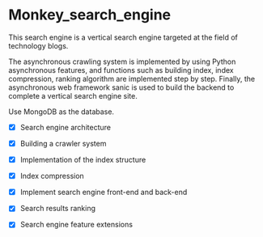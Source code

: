 # Monkey_search\_engine


This search engine is a vertical search engine targeted at the field of technology blogs.

The asynchronous crawling system is implemented by using Python asynchronous features, and functions such as building index, index compression, ranking algorithm are implemented step by step. Finally, the asynchronous web framework sanic is used to build the backend to complete a vertical search engine site.

Use MongoDB as the database.

- [x] Search engine architecture

- [x] Building a crawler system

- [x] Implementation of the index structure

- [x] Index compression

- [x] Implement search engine front-end and back-end

- [x] Search results ranking

- [x] Search engine feature extensions